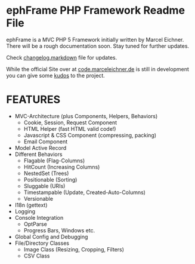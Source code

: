 ephFrame PHP Framework Readme File
==============================================================================

ephFrame is a MVC PHP 5 Framework initially written by Marcel Eichner.
There will be a rough documentation soon. Stay tuned for further updates.

Check [changelog.markdown](http://github.com/Ephigenia/ephFrame/blob/master/changelog.markdown)
file for updates.

While the official Site over at [code.marceleichner.de](http://code.marceleichner.de)
is still in development you can give some [kudos](http://ohloh.net/p/ephFrame)
to the project.

# FEATURES

* MVC-Architecture (plus Components, Helpers, Behaviors)
	* Cookie, Session, Request Component
	* HTML Helper (fast HTML valid code!)
	* Javascript & CSS Component (compressing, packing)
	* Email Component
* Model Active Record
* Different Behaviors
	* Flagable (Flag-Columns)
	* HitCount (Increasing Columns)
	* NestedSet (Trees)
	* Positionable (Sorting)
	* Sluggable (URIs)
	* Timestampable (Update, Created-Auto-Columns)
	* Versionable
* I18n (gettext)
* Logging
* Console Integration
	* OptParse
	* Progress Bars, Windows etc.
* Global Config and Debugging
* File/Directory Classes
	* Image Class (Resizing, Cropping, Filters)
	* CSV Class